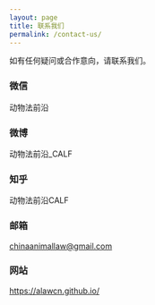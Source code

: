 ```yaml
---
layout: page
title: 联系我们
permalink: /contact-us/
---
```

如有任何疑问或合作意向，请联系我们。
### 微信
动物法前沿
### 微博
动物法前沿_CALF
### 知乎
动物法前沿CALF
### 邮箱
chinaanimallaw@gmail.com
### 网站
https://alawcn.github.io/
